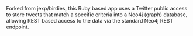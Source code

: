 Forked from jexp/birdies, this Ruby based app uses a Twitter public access to store tweets that match a specific criteria into a Neo4j (graph) database, allowing REST based access to the data via the standard Neo4j REST endpoint.
